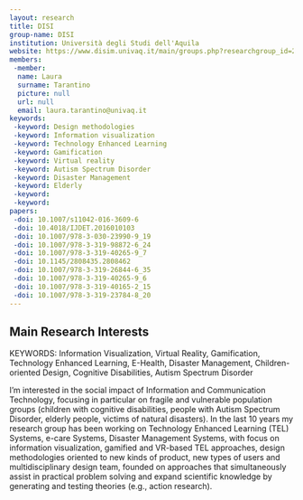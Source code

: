 ```yaml
---
layout: research
title: DISI
group-name: DISI
institution: Università degli Studi dell'Aquila
website: https://www.disim.univaq.it/main/groups.php?researchgroup_id=23
members: 
 -member: 
  name: Laura
  surname: Tarantino
  picture: null
  url: null
  email: laura.tarantino@univaq.it
keywords: 
 -keyword: Design methodologies
 -keyword: Information visualization 
 -keyword: Technology Enhanced Learning 
 -keyword: Gamification
 -keyword: Virtual reality 
 -keyword: Autism Spectrum Disorder
 -keyword: Disaster Management
 -keyword: Elderly
 -keyword: 
 -keyword: 
papers: 
 -doi: 10.1007/s11042-016-3609-6
 -doi: 10.4018/IJDET.2016010103
 -doi: 10.1007/978-3-030-23990-9_19
 -doi: 10.1007/978-3-319-98872-6_24
 -doi: 10.1007/978-3-319-40265-9_7
 -doi: 10.1145/2808435.2808462
 -doi: 10.1007/978-3-319-26844-6_35
 -doi: 10.1007/978-3-319-40265-9_6
 -doi: 10.1007/978-3-319-40165-2_15
 -doi: 10.1007/978-3-319-23784-8_20
---
```



## Main Research Interests
KEYWORDS: Information Visualization, Virtual Reality, Gamification, Technology Enhanced Learning, E-Health, Disaster Management, Children-oriented Design, Cognitive Disabilities, Autism Spectrum Disorder

I’m interested in the social impact of Information and Communication Technology, focusing in particular on fragile and vulnerable population groups (children with cognitive disabilities, people with Autism Spectrum Disorder, elderly people, victims of natural disasters). In the last 10 years my research group has been working on Technology Enhanced Learning (TEL) Systems, e-care Systems, Disaster Management Systems, with focus on information visualization, gamified and VR-based TEL approaches, design methodologies oriented to new kinds of product,  new types of users and multidisciplinary design team, founded on approaches that simultaneously assist in practical problem solving and expand scientific knowledge by generating and testing theories (e.g., action research).
